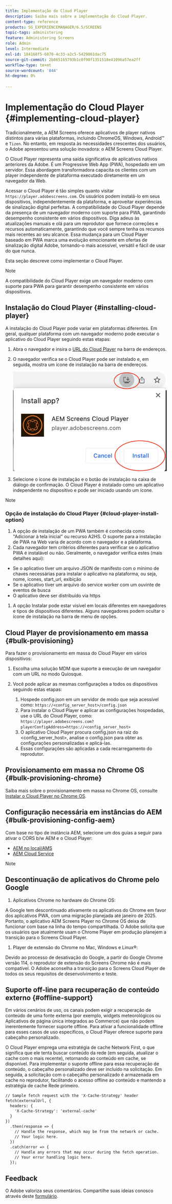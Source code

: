 ```yaml
---
title: Implementação do Cloud Player
description: Saiba mais sobre a implementação do Cloud Player.
content-type: reference
products: SG_EXPERIENCEMANAGER/6.5/SCREENS
topic-tags: administering
feature: Administering Screens
role: Admin
level: Intermediate
exl-id: 184168f5-6070-4c33-a2c5-5429061dac75
source-git-commit: 2b865165793b1c0f90f1351518e41096a57ea2ff
workflow-type: tm+mt
source-wordcount: '844'
ht-degree: 0%

---
```


# Implementação do Cloud Player  {#implementing-cloud-player}

Tradicionalmente, a AEM Screens oferece aplicativos de player nativos distintos para várias plataformas, incluindo ChromeOS, Windows, Android™ e `Tizen`. No entanto, em resposta às necessidades crescentes dos usuários, o Adobe apresentou uma solução inovadora: o AEM Screens Cloud Player.

O Cloud Player representa uma saída significativa de aplicativos nativos anteriores da Adobe. É um Progressive Web App (PWA), hospedado em um servidor. Essa abordagem transformadora capacita os clientes com um player independente de plataforma executado diretamente em um navegador da Web.

Acessar o Cloud Player é tão simples quanto visitar `https://player.adobescreens.com`. Os usuários podem instalá-lo em seus dispositivos, independentemente da plataforma, e aproveitar experiências de sinalização digital perfeitas. A compatibilidade do Cloud Player depende da presença de um navegador moderno com suporte para PWA, garantindo desempenho consistente em vários dispositivos. Diga adeus às atualizações manuais e olá para um reprodutor que fornece correções e recursos automaticamente, garantindo que você sempre tenha os recursos mais recentes ao seu alcance. Essa mudança para um Cloud Player baseado em PWA marca uma evolução emocionante em ofertas de sinalização digital Adobe, tornando-o mais acessível, versátil e fácil de usar do que nunca.

Esta seção descreve como implementar o Cloud Player.

>[!NOTE]
>
>A compatibilidade do Cloud Player exige um navegador moderno com suporte para PWA para garantir desempenho consistente em vários dispositivos.

## Instalação do Cloud Player {#installing-cloud-player}

A instalação do Cloud Player pode variar em plataformas diferentes. Em geral, qualquer plataforma com um navegador moderno pode executar o aplicativo do Cloud Player seguindo estas etapas:

1. Abra o navegador e insira o [URL do Cloud Player](https://player.adobescreens.com) na barra de endereços.
1. O navegador verifica se o Cloud Player pode ser instalado e, em seguida, mostra um ícone de instalação na barra de endereços.

   ![imagem](/help/user-guide/assets/cloud-player-install.png)

1. Selecione o ícone de instalação e o botão de instalação na caixa de diálogo de confirmação. O Cloud Player é instalado como um aplicativo independente no dispositivo e pode ser iniciado usando um ícone.

>[!NOTE]
>
>### Opção de instalação do Cloud Player {#cloud-player-install-option}
>
1. A opção de instalação de um PWA também é conhecida como &quot;Adicionar à tela inicial&quot; ou recurso A2HS. O suporte para a instalação de PWA na Web varia de acordo com o navegador e a plataforma.
1. Cada navegador tem critérios diferentes para verificar se o aplicativo PWA é instalável ou não. Geralmente, o navegador verifica estes (mais detalhes aqui):
>
* Se o aplicativo tiver um arquivo JSON de manifesto com o mínimo de chaves necessárias para instalar o aplicativo na plataforma, ou seja, nome, ícones, start_url, exibição
* Se o aplicativo tiver um arquivo do service worker com um ouvinte de eventos de busca
* O aplicativo deve ser distribuído via https
>
1. A opção Instalar pode estar visível em locais diferentes em navegadores e tipos de dispositivos diferentes. Alguns navegadores podem ocultar o ícone de instalação na barra de menu de opções.

## Cloud Player de provisionamento em massa {#bulk-provisioning}

Para fazer o provisionamento em massa do Cloud Player em vários dispositivos:

1. Escolha uma solução MDM que suporte a execução de um navegador com um URL no modo Quiosque.
1. Você pode aplicar as mesmas configurações a todos os dispositivos seguindo estas etapas:

   1. Hospede config.json em um servidor de modo que seja acessível como: `https://<config_server_host>/config.json`
   1. Para instalar o Cloud Player e aplicar as configurações hospedadas, use o URL do Cloud Player, como: `https://player.adobescreens.com?playerConfigAddress=https://<config_server_host>`
   1. O aplicativo Cloud Player procura config.json na raiz do &lt;config_server_host>, analise o config.json para obter as configurações personalizadas e aplicá-las.
   1. Essas configurações são aplicadas a cada recarregamento do reprodutor.

## Provisionamento em massa no Chrome OS {#bulk-provisioning-chrome}

Saiba mais sobre o provisionamento em massa no Chrome OS, consulte [Instalar o Cloud Player no Chrome OS](https://main--screens-franklin-documentation--hlxscreens.hlx.page/updates/cloud-player/guides/chromeos-install-cloud-player).

## Configuração necessária em instâncias do AEM {#bulk-provisioning-config-aem}

Com base no tipo de instância AEM, selecione um dos guias a seguir para ativar o CORS b/w AEM e o Cloud Player:
* [AEM no local/AMS](https://main--screens-franklin-documentation--hlxscreens.hlx.live/updates/cloud-player/guides/cors-settings-aem-onpremandams)
* [AEM Cloud Service](https://main--screens-franklin-documentation--hlxscreens.hlx.live/updates/cloud-player/guides/cors-settings-aem-cs)

>[!NOTE]
>
## Descontinuação de aplicativos do Chrome pelo Google
>
1. Aplicativos Chrome no hardware do Chrome OS:
>
A Google tem descontinuado ativamente os aplicativos do Chrome em favor dos aplicativos PWA, com uma migração planejada até janeiro de 2025. Portanto, o aplicativo AEM Screens Player no Chrome OS deixa de funcionar com base na linha do tempo compartilhada. O Adobe solicita que os usuários que atualmente usam o Chrome Player em produção planejem a transição para o Screens Cloud Player.
>
1. Player de extensão do Chrome no Mac, Windows e Linux®:
>
Devido ao processo de desativação do Google, a partir do Google Chrome versão 114, o reprodutor de extensão do Screens Chrome não é mais compatível. O Adobe aconselha a transição para o Screens Cloud Player de todos os seus requisitos de desenvolvimento e teste.

## Suporte off-line para recuperação de conteúdo externo {#offline-support}

Em vários cenários de uso, os canais podem exigir a recuperação de conteúdo de uma fonte externa (por exemplo, widgets meteorológicos ou Aplicativos de página única integrados ao Commerce) que não podem inerentemente fornecer suporte offline. Para ativar a funcionalidade offline para esses casos de uso específicos, o Cloud Player oferece suporte para cabeçalho personalizado.

O Cloud Player emprega uma estratégia de cache Network First, o que significa que ele tenta buscar conteúdo da rede (em seguida, atualizar o cache com o mais recente), retornando ao conteúdo em cache, se disponível. Para implementar o suporte offline para essa recuperação de conteúdo, o cabeçalho personalizado deve ser incluído na solicitação. Em seguida, a solicitação com o cabeçalho personalizado é armazenada em cache no reprodutor, facilitando o acesso offline ao conteúdo e mantendo a estratégia de cache Rede primeiro.

```
// Sample fetch request with the 'X-Cache-Strategy' header
fetch(externalUrl, {
  headers: {
    'X-Cache-Strategy': 'external-cache'
  }
})
  .then(response => {
    // Handle the response, which may be from the network or cache.
    // Your logic here.
  })
  .catch(error => {
    // Handle any errors that may occur during the fetch operation.
    // Your error handling logic here.
  }); 
```

## Feedback

O Adobe valoriza seus comentários. Compartilhe suas ideias conosco através deste [formulário](https://forms.office.com/pages/responsepage.aspx?id=Wht7-jR7h0OUrtLBeN7O4TFE0b_GjstOj6I1uGs9vLpURVdWWklQQTZZRTFVNEhRVlBWWldMWlJXOC4u).
